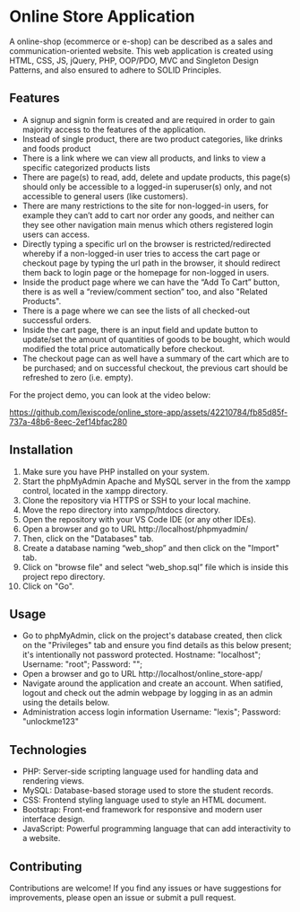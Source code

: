 # Online Store Application

A online-shop (ecommerce or e-shop) can be described as a sales and communication-oriented website. This web application is created using HTML, CSS, JS, jQuery, PHP, OOP/PDO, MVC and Singleton Design Patterns, and also ensured to adhere to SOLID Principles.


## Features

- A signup and signin form is created and are required in order to gain majority access to the features of the application.
- Instead of single product, there are two product categories, like drinks and foods product
- There is a link where we can view all products, and links to view a specific categorized products lists
- There are page(s) to read, add, delete and update products, this page(s) should only be accessible to a logged-in superuser(s) only, and not accessible to general users (like customers).
- There are many restrictions to the site for non-logged-in users, for example they can’t add to cart nor order any goods, and neither can they see other navigation main menus which others registered login users can access.
- Directly typing a specific url on the browser is restricted/redirected whereby if a non-logged-in user tries to access the cart page or checkout page by typing the url path in the browser, it should redirect them back to login page or the homepage for non-logged in users.
- Inside the product page where we can have the “Add To Cart” button, there is as well a “review/comment section” too, and also "Related Products".
- There is a page where we can see the lists of all checked-out successful orders.
- Inside the cart page, there is an input field and update button to update/set the amount of quantities of goods to be bought, which would modified the total price automatically before checkout.
- The checkout page can as well have a summary of the cart  which are to be purchased; and on successful checkout, the previous cart should be refreshed to zero (i.e. empty).

For the project demo, you can look at the video below:

https://github.com/lexiscode/online_store-app/assets/42210784/fb85d85f-737a-48b6-8eec-2ef14bfac280


## Installation

1. Make sure you have PHP installed on your system.
2. Start the phpMyAdmin Apache and MySQL server in the from the xampp control, located in the xampp directory.
3. Clone the repository via HTTPS or SSH to your local machine.
4. Move the repo directory into xampp/htdocs directory.
5. Open the repository with your VS Code IDE (or any other IDEs).
6. Open a browser and go to URL http://localhost/phpmyadmin/
7. Then, click on the "Databases" tab.
8. Create a database naming “web_shop” and then click on the "Import" tab.
9. Click on "browse file" and select “web_shop.sql” file which is inside this project repo directory.
10. Click on "Go". 


## Usage

- Go to phpMyAdmin, click on the project's database created, then click on the "Privileges" tab and ensure you find details as this below present; it's intentionally not password protected.
Hostname: "localhost";
Username: "root";
Password: "";
- Open a browser and go to URL http://localhost/online_store-app/
- Navigate around the application and create an account. When satified, logout and check out the admin webpage by logging in as an admin using the details below.
- Administration access login information
Username: "lexis";
Password: "unlockme123"


## Technologies

- PHP: Server-side scripting language used for handling data and rendering views.
- MySQL: Database-based storage used to store the student records.
- CSS: Frontend styling language used to style an HTML document.
- Bootstrap: Front-end framework for responsive and modern user interface design.
- JavaScript: Powerful programming language that can add interactivity to a website.

## Contributing

Contributions are welcome! If you find any issues or have suggestions for improvements, please open an issue or submit a pull request.
